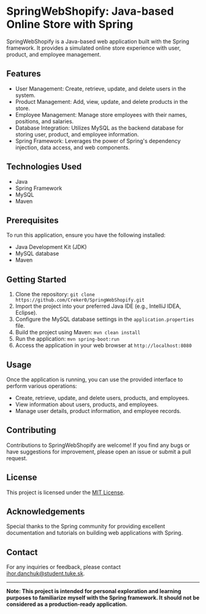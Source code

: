 # SpringWebShopify: Java-based Online Store with Spring

SpringWebShopify is a Java-based web application built with the Spring framework. It provides a simulated online store experience with user, product, and employee management.

## Features

- User Management: Create, retrieve, update, and delete users in the system.
- Product Management: Add, view, update, and delete products in the store.
- Employee Management: Manage store employees with their names, positions, and salaries.
- Database Integration: Utilizes MySQL as the backend database for storing user, product, and employee information.
- Spring Framework: Leverages the power of Spring's dependency injection, data access, and web components.

## Technologies Used

- Java
- Spring Framework
- MySQL
- Maven

## Prerequisites

To run this application, ensure you have the following installed:

- Java Development Kit (JDK)
- MySQL database
- Maven

## Getting Started

1. Clone the repository: `git clone https://github.com/Creker0/SpringWebShopify.git`
2. Import the project into your preferred Java IDE (e.g., IntelliJ IDEA, Eclipse).
3. Configure the MySQL database settings in the `application.properties` file.
4. Build the project using Maven: `mvn clean install`
5. Run the application: `mvn spring-boot:run`
6. Access the application in your web browser at `http://localhost:8080`

## Usage

Once the application is running, you can use the provided interface to perform various operations:

- Create, retrieve, update, and delete users, products, and employees.
- View information about users, products, and employees.
- Manage user details, product information, and employee records.

## Contributing

Contributions to SpringWebShopify are welcome! If you find any bugs or have suggestions for improvement, please open an issue or submit a pull request.

## License

This project is licensed under the [MIT License](LICENSE).

## Acknowledgements

Special thanks to the Spring community for providing excellent documentation and tutorials on building web applications with Spring.

## Contact

For any inquiries or feedback, please contact [ihor.danchuk@student.tuke.sk](mailto:ihor.danchuk@student.tuke.sk).

---

**Note: This project is intended for personal exploration and learning purposes to familiarize myself with the Spring framework. It should not be considered as a production-ready application.**

